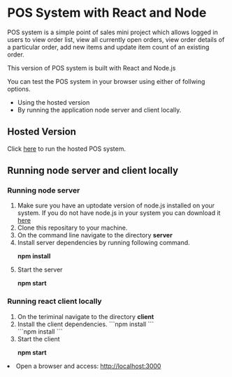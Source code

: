 <h1>POS System with React and Node</h1>

<p>POS system is a simple point of sales mini project which allows logged in users to view order list, view all currently open orders, view order details of a particular order, add new items and update item count of an existing order.</p>

<p>This version of POS system is built with React and Node.js</p>

<p>You can test the POS system in your browser using either of follwing options.</p>
	<ul>
		<li>Using the hosted version</li>
		<li>By running the application node server and client locally.</li>
	</ul>

<h2> Hosted Version </h2>

<p> Click <a href="http://104.196.203.107:3000">here</a> to run the hosted POS system.

<h2> Running node server and client locally</h2>

<h3> Running node server</h3>
<ol>
<li>Make sure you have an uptodate version of node.js installed on your system. If you do not have node.js in your system you can download it <a href="https://nodejs.org/en/">here</a></li>

<li> Clone this repositary to your machine.</li>

<li> On the command line navigate to the directory <b>server</b></li>

<li>Install server dependencies by running following command.</li>
 <p><b>npm install</b></p>


<li> Start the server</li>
<p><b>npm start</b></p>

</ol>

<h3> Running react client locally</h3>
<ol>
<li>On the teriminal navigate to the directory <b>client</b></li>

<li>
Install the client dependencies.
 ```npm install
```
</li>
 ```npm install
```





<li>Start the client</li>
    <p><b>npm start</b></p>

</ol>
<li> Open a browser and access: <a href="http://localhost:3000">http://localhost:3000 </a></li>


 	
	






 

